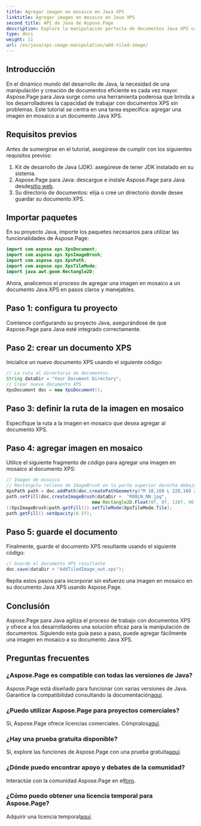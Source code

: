 ```yaml
---
title: Agregar imagen en mosaico en Java XPS
linktitle: Agregar imagen en mosaico en Java XPS
second_title: API de Java de Aspose.Page
description: Explore la manipulación perfecta de documentos Java XPS con Aspose.Page. Aprenda a agregar imágenes en mosaico sin esfuerzo utilizando esta guía paso a paso.
type: docs
weight: 11
url: /es/java/xps-image-manipulation/add-tiled-image/
---
```

## Introducción
En el dinámico mundo del desarrollo de Java, la necesidad de una manipulación y creación de documentos eficiente es cada vez mayor. Aspose.Page para Java surge como una herramienta poderosa que brinda a los desarrolladores la capacidad de trabajar con documentos XPS sin problemas. Este tutorial se centra en una tarea específica: agregar una imagen en mosaico a un documento Java XPS.
## Requisitos previos
Antes de sumergirse en el tutorial, asegúrese de cumplir con los siguientes requisitos previos:
1. Kit de desarrollo de Java (JDK): asegúrese de tener JDK instalado en su sistema.
2.  Aspose.Page para Java: descargue e instale Aspose.Page para Java desde[sitio web](https://releases.aspose.com/page/java/).
3. Su directorio de documentos: elija o cree un directorio donde desee guardar su documento XPS.
## Importar paquetes
En su proyecto Java, importe los paquetes necesarios para utilizar las funcionalidades de Aspose.Page:
```java
import com.aspose.xps.XpsDocument;
import com.aspose.xps.XpsImageBrush;
import com.aspose.xps.XpsPath;
import com.aspose.xps.XpsTileMode;
import java.awt.geom.Rectangle2D;
```
Ahora, analicemos el proceso de agregar una imagen en mosaico a un documento Java XPS en pasos claros y manejables.
## Paso 1: configura tu proyecto
Comience configurando su proyecto Java, asegurándose de que Aspose.Page para Java esté integrado correctamente.
## Paso 2: crear un documento XPS
Inicialice un nuevo documento XPS usando el siguiente código:
```java
// La ruta al directorio de documentos.
String dataDir = "Your Document Directory";
// Crear nuevo documento XPS
XpsDocument doc = new XpsDocument();
```
## Paso 3: definir la ruta de la imagen en mosaico
Especifique la ruta a la imagen en mosaico que desea agregar al documento XPS.
## Paso 4: agregar imagen en mosaico
Utilice el siguiente fragmento de código para agregar una imagen en mosaico al documento XPS:
```java
// Imagen de mosaico
// Rectángulo relleno de ImageBrush en la parte superior derecha debajo
XpsPath path = doc.addPath(doc.createPathGeometry("M 10,160 L 228,160 228,305 10,305"));
path.setFill(doc.createImageBrush(dataDir +  "R08LN_NN.jpg",
                                new Rectangle2D.Float(0f, 0f, 128f, 96f), new Rectangle2D.Float(0f, 0f, 64f, 48f)));
((XpsImageBrush)path.getFill()).setTileMode(XpsTileMode.Tile);
path.getFill().setOpacity(0.5f);
```
## Paso 5: guarde el documento
Finalmente, guarde el documento XPS resultante usando el siguiente código:
```java
// Guarde el documento XPS resultante
doc.save(dataDir + "AddTiledImage_out.xps"); 
```
Repita estos pasos para incorporar sin esfuerzo una imagen en mosaico en su documento Java XPS usando Aspose.Page.
## Conclusión
Aspose.Page para Java agiliza el proceso de trabajo con documentos XPS y ofrece a los desarrolladores una solución eficaz para la manipulación de documentos. Siguiendo esta guía paso a paso, puede agregar fácilmente una imagen en mosaico a su documento Java XPS.

## Preguntas frecuentes
### ¿Aspose.Page es compatible con todas las versiones de Java?
 Aspose.Page está diseñado para funcionar con varias versiones de Java. Garantice la compatibilidad consultando la documentación[aquí](https://reference.aspose.com/page/java/).
### ¿Puedo utilizar Aspose.Page para proyectos comerciales?
Sí, Aspose.Page ofrece licencias comerciales. Cómpralos[aquí](https://purchase.aspose.com/buy).
### ¿Hay una prueba gratuita disponible?
 Sí, explore las funciones de Aspose.Page con una prueba gratuita[aquí](https://releases.aspose.com/).
### ¿Dónde puedo encontrar apoyo y debates de la comunidad?
 Interactúe con la comunidad Aspose.Page en el[foro](https://forum.aspose.com/c/page/39).
### ¿Cómo puedo obtener una licencia temporal para Aspose.Page?
 Adquirir una licencia temporal[aquí](https://purchase.aspose.com/temporary-license/).